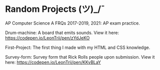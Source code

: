 # Random Projects (ツ)_/¯

AP Computer Science A FRQs 2017-2019, 2021: AP exam practice.

Drum-machine: A board that emits sounds. View it here: https://codepen.io/LeonTrii/pen/zYdJeKO

First-Project: The first thing I made with my HTML and CSS knowledge.

Survey-form: Survey form that Rick Rolls people upon submission. View it here: https://codepen.io/LeonTrii/pen/KKvBLaY


